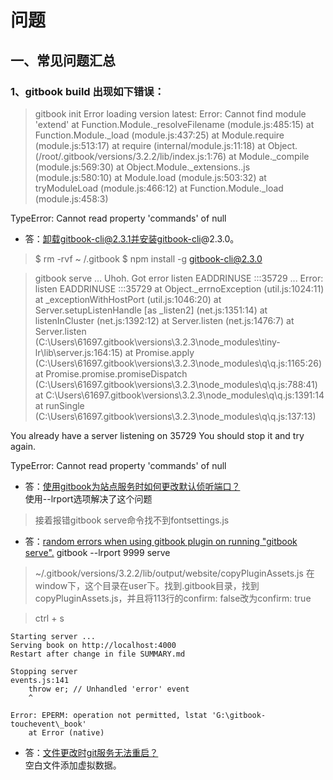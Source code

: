 # 问题

## 一、常见问题汇总

### 1、gitbook build 出现如下错误：

> gitbook init
>Error loading version latest: Error: Cannot find module 'extend'
    at Function.Module._resolveFilename (module.js:485:15)
    at Function.Module._load (module.js:437:25)
    at Module.require (module.js:513:17)
    at require (internal/module.js:11:18)
    at Object.<anonymous> (/root/.gitbook/versions/3.2.2/lib/index.js:1:76)
    at Module._compile (module.js:569:30)
    at Object.Module._extensions..js (module.js:580:10)
    at Module.load (module.js:503:32)
    at tryModuleLoad (module.js:466:12)
    at Function.Module._load (module.js:458:3)

TypeError: Cannot read property 'commands' of null

* 答：卸载gitbook-cli@2.3.1并安装gitbook-cli@2.3.0。
>$ rm -rvf ~ /.gitbook
>$ npm install -g gitbook-cli@2.3.0


> gitbook serve
>... Uhoh. Got error listen EADDRINUSE :::35729 ...
Error: listen EADDRINUSE :::35729
    at Object._errnoException (util.js:1024:11)
    at _exceptionWithHostPort (util.js:1046:20)
    at Server.setupListenHandle [as _listen2] (net.js:1351:14)
    at listenInCluster (net.js:1392:12)
    at Server.listen (net.js:1476:7)
    at Server.listen (C:\Users\61697\.gitbook\versions\3.2.3\node_modules\tiny-lr\lib\server.js:164:15)
    at Promise.apply (C:\Users\61697\.gitbook\versions\3.2.3\node_modules\q\q.js:1165:26)
    at Promise.promise.promiseDispatch (C:\Users\61697\.gitbook\versions\3.2.3\node_modules\q\q.js:788:41)
    at C:\Users\61697\.gitbook\versions\3.2.3\node_modules\q\q.js:1391:14
    at runSingle (C:\Users\61697\.gitbook\versions\3.2.3\node_modules\q\q.js:137:13)

You already have a server listening on 35729
You should stop it and try again.

TypeError: Cannot read property 'commands' of null

* 答：[使用gitbook为站点服务时如何更改默认侦听端口？](https://github.com/GitbookIO/gitbook/issues/622)<br>使用--lrport选项解决了这个问题
>接着报错gitbook serve命令找不到fontsettings.js
* 答：[random errors when using gitbook plugin on running "gitbook serve".](https://github.com/GitbookIO/gitbook/issues/1309#issuecomment-273584516)
gitbook --lrport 9999 serve
>~/.gitbook/versions/3.2.2/lib/output/website/copyPluginAssets.js
>在window下，这个目录在user下。找到.gitbook目录，找到copyPluginAssets.js，并且将113行的confirm: false改为confirm: true

> ctrl + s

    Starting server ...
    Serving book on http://localhost:4000
    Restart after change in file SUMMARY.md

    Stopping server
    events.js:141
        throw er; // Unhandled 'error' event
        ^

    Error: EPERM: operation not permitted, lstat 'G:\gitbook-touchevent\_book'
        at Error (native)

* 答：[文件更改时git服务无法重启？](https://github.com/GitbookIO/gitbook/issues/1379)<br>空白文件添加虚拟数据。